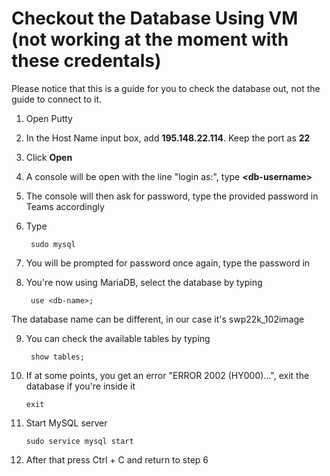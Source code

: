 # Checkout the Database Using VM (not working at the moment with these credentals)

Please notice that this is a guide for you to check the database out, not the guide to connect to it.

1. Open Putty
2. In the Host Name input box, add **195.148.22.114**. Keep the port as **22**
3. Click **Open**
4. A console will be open with the line "login as:", type **&lt;db-username&gt;**
5. The console will then ask for password, type the provided password in Teams accordingly 
6. Type

        sudo mysql

7. You will be prompted for password once again, type the password in
8. You're now using MariaDB, select the database by typing

        use <db-name>;

The database name can be different, in our case it's swp22k_102image

9. You can check the available tables by typing

        show tables;

10. If at some points, you get an error "ERROR 2002 (HY000)...", exit the database if you're inside it 

        exit

11. Start MySQL server 

        sudo service mysql start

11. After that press Ctrl + C and return to step 6